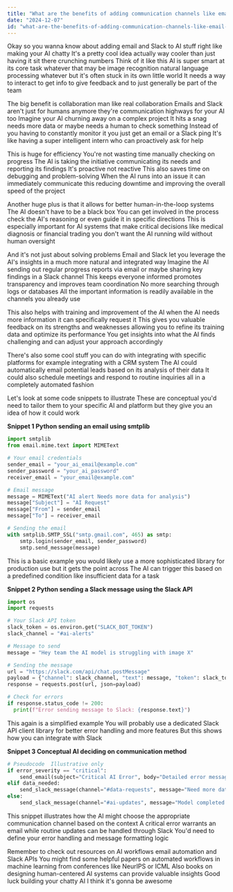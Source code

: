 ```yaml
---
title: "What are the benefits of adding communication channels like email and Slack to AI-driven workflows?"
date: "2024-12-07"
id: "what-are-the-benefits-of-adding-communication-channels-like-email-and-slack-to-ai-driven-workflows"
---
```


Okay so you wanna know about adding email and Slack to AI stuff right  like making your AI chatty  It's a pretty cool idea actually way cooler than just having it sit there crunching numbers  Think of it like this  AI is super smart at its core task whatever that may be image recognition  natural language processing whatever but it's often stuck in its own little world  It needs a way to interact  to get info to give feedback and to just generally be part of the team

The big benefit is collaboration man  like real collaboration  Emails and Slack aren't just for humans anymore they're communication highways for your AI too  Imagine your AI churning away on a complex project  It hits a snag needs more data or maybe needs a human to check something  Instead of you having to constantly monitor it you just get an email or a Slack ping  It's like having a super intelligent intern who can proactively ask for help

This is huge for efficiency  You're not wasting time manually checking on progress  The AI is taking the initiative communicating its needs and reporting its findings  It's proactive not reactive  This also saves time on debugging and problem-solving  When the AI runs into an issue it can immediately communicate this  reducing downtime and improving the overall speed of the project

Another huge plus is that it allows for better human-in-the-loop systems  The AI doesn't have to be a black box  You can get involved in the process  check the AI's reasoning or even guide it in specific directions  This is especially important for AI systems that make critical decisions  like medical diagnosis or financial trading  you don't want the AI running wild without human oversight

And it's not just about solving problems  Email and Slack let you leverage the AI's insights in a much more natural and integrated way  Imagine the AI sending out regular progress reports via email  or maybe sharing key findings in a Slack channel  This keeps everyone informed  promotes transparency and improves team coordination  No more searching through logs or databases  All the important information is readily available in the channels you already use

This also helps with training and improvement of the AI  when the AI needs more information it can specifically request it  This gives you valuable feedback on its strengths and weaknesses  allowing you to refine its training data and optimize its performance  You get insights into what the AI finds challenging and can adjust your approach accordingly

There's also some cool stuff you can do with integrating with specific platforms for example integrating with a CRM system  The AI could automatically email potential leads based on its analysis of their data  It could also schedule meetings and respond to routine inquiries  all in a completely automated fashion

Let's look at some code snippets to illustrate  These are conceptual  you'd need to tailor them to your specific AI and platform  but they give you an idea of how it could work

**Snippet 1 Python sending an email using smtplib**

```python
import smtplib
from email.mime.text import MIMEText

# Your email credentials
sender_email = "your_ai_email@example.com"
sender_password = "your_ai_password"
receiver_email = "your_email@example.com"

# Email message
message = MIMEText("AI alert Needs more data for analysis")
message["Subject"] = "AI Request"
message["From"] = sender_email
message["To"] = receiver_email

# Sending the email
with smtplib.SMTP_SSL("smtp.gmail.com", 465) as smtp:
    smtp.login(sender_email, sender_password)
    smtp.send_message(message)
```

This is a basic example  you would likely use a more sophisticated library for production use  but it gets the point across  The AI can trigger this based on a predefined condition  like insufficient data for a task

**Snippet 2 Python sending a Slack message using the Slack API**

```python
import os
import requests

# Your Slack API token
slack_token = os.environ.get("SLACK_BOT_TOKEN")
slack_channel = "#ai-alerts"

# Message to send
message = "Hey team the AI model is struggling with image X"

# Sending the message
url = "https://slack.com/api/chat.postMessage"
payload = {"channel": slack_channel, "text": message, "token": slack_token}
response = requests.post(url, json=payload)

# Check for errors
if response.status_code != 200:
  print(f"Error sending message to Slack: {response.text}")
```

This again is a simplified example  You will probably use a dedicated Slack API client library for better error handling and more features  But this shows how you can integrate with Slack


**Snippet 3  Conceptual  AI deciding on communication method**

```python
# Pseudocode  Illustrative only
if error_severity == "critical":
    send_email(subject="Critical AI Error", body="Detailed error message")
elif data_needed:
    send_slack_message(channel="#data-requests", message="Need more data for analysis")
else:
    send_slack_message(channel="#ai-updates", message="Model completed successfully")
```

This snippet illustrates how the AI might choose the appropriate communication channel based on the context  A critical error warrants an email  while routine updates can be handled through Slack  You'd need to define your error handling and message formatting logic


Remember to check out resources on AI workflows  email automation  and Slack APIs  You might find some helpful papers on automated workflows in machine learning from conferences like NeurIPS or ICML  Also books on designing human-centered AI systems can provide valuable insights  Good luck building your chatty AI  I think it's gonna be awesome
